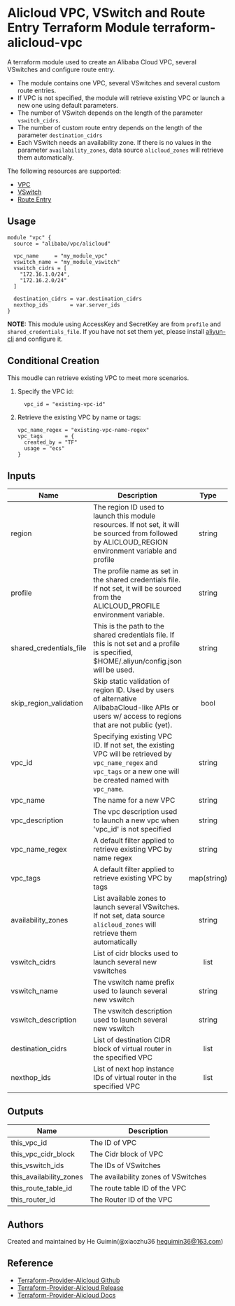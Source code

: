 Alicloud VPC, VSwitch and Route Entry Terraform Module
terraform-alicloud-vpc
=========================================

A terraform module used to create an Alibaba Cloud VPC, several VSwitches and configure route entry.

- The module contains one VPC, several VSwitches and several custom route entries.
- If VPC is not specified, the module will retrieve existing VPC or launch a new one using default parameters.
- The number of VSwitch depends on the length of the parameter `vswitch_cidrs`.
- The number of custom route entry depends on the length of the parameter `destination_cidrs`
- Each VSwitch needs an availability zone. If there is no values in the parameter `availability_zones`, data source `alicloud_zones` will retrieve them automatically.

The following resources are supported:

* [VPC](https://www.terraform.io/docs/providers/alicloud/r/vpc.html)
* [VSwitch](https://www.terraform.io/docs/providers/alicloud/r/vswitch.html)
* [Route Entry](https://www.terraform.io/docs/providers/alicloud/r/route_entry.html)

Usage
-----

```hcl
module "vpc" {
  source = "alibaba/vpc/alicloud"

  vpc_name     = "my_module_vpc"
  vswitch_name = "my_module_vswitch"
  vswitch_cidrs = [
    "172.16.1.0/24",
    "172.16.2.0/24"
  ]

  destination_cidrs = var.destination_cidrs
  nexthop_ids       = var.server_ids
}
```
**NOTE:** This module using AccessKey and SecretKey are from `profile` and `shared_credentials_file`.
If you have not set them yet, please install [aliyun-cli](https://github.com/aliyun/aliyun-cli#installation) and configure it.

## Conditional Creation

This moudle can retrieve existing VPC to meet more scenarios.

1. Specify the VPC id:
    ```hcl
      vpc_id = "existing-vpc-id"
    ```
    
1. Retrieve the existing VPC by name or tags:
    ```hcl
    vpc_name_regex = "existing-vpc-name-regex"
    vpc_tags       = {
      created_by = "TF"
      usage = "ecs"
    }
    ```

## Inputs

| Name | Description | Type | Default | Required |
|------|-------------|:----:|:-----:|:-----:|
| region  | The region ID used to launch this module resources. If not set, it will be sourced from followed by ALICLOUD_REGION environment variable and profile | string  | ''  | no  |
| profile  | The profile name as set in the shared credentials file. If not set, it will be sourced from the ALICLOUD_PROFILE environment variable. | string  | ''  | no  |
| shared_credentials_file  | This is the path to the shared credentials file. If this is not set and a profile is specified, $HOME/.aliyun/config.json will be used. | string  | ''  | no  |
| skip_region_validation  | Skip static validation of region ID. Used by users of alternative AlibabaCloud-like APIs or users w/ access to regions that are not public (yet). | bool  | false | no  |
| vpc_id  | Specifying existing VPC ID. If not set, the existing VPC will be retrieved by `vpc_name_regex` and `vpc_tags` or a new one will be created named with `vpc_name`.  | string  | ''  | no  |
| vpc_name  | The name for a new VPC | string  | 'TF-VPC'  | no  |
| vpc_description  | The vpc description used to launch a new vpc when 'vpc_id' is not specified | string  | See variables.tf  | no  |
| vpc_name_regex  | A default filter applied to retrieve existing VPC by name regex | string  | ""  | no  |
| vpc_tags  | A default filter applied to retrieve existing VPC by tags | map(string)  | {}  | no  |
| availability_zones | List available zones to launch several VSwitches. If not set, data source `alicloud_zones` will retrieve them automatically  | string  | []  | no  |
| vswitch_cidrs  | List of cidr blocks used to launch several new vswitches | list  | []  | yes  |
| vswitch_name  | The vswitch name prefix used to launch several new vswitch  | string  | "TF-VSwitch"  | no  |
| vswitch_description  | The vswitch description used to launch several new vswitch | string  | See variables.tf | no  |
| destination_cidrs  | List of destination CIDR block of virtual router in the specified VPC  | list  | []  | no  |
| nexthop_ids  | List of next hop instance IDs of virtual router in the specified VPC | list  |[]| no |

## Outputs

| Name | Description |
|------|-------------|
| this_vpc_id  | The ID of VPC  |
| this_vpc_cidr_block  | The Cidr block of VPC  |
| this_vswitch_ids  | The IDs of VSwitches  |
| this_availability_zones  | The availability zones of VSwitches  |
| this_route_table_id  | The route table ID of the VPC  |
| this_router_id  | The Router ID of the VPC  |

Authors
-------
Created and maintained by He Guimin(@xiaozhu36 heguimin36@163.com)

Reference
---------
* [Terraform-Provider-Alicloud Github](https://github.com/terraform-providers/terraform-provider-alicloud)
* [Terraform-Provider-Alicloud Release](https://releases.hashicorp.com/terraform-provider-alicloud/)
* [Terraform-Provider-Alicloud Docs](https://www.terraform.io/docs/providers/alicloud/index.html)


